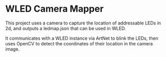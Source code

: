 # WLED Camera Mapper

This project uses a camera to capture the location of addressable LEDs in 2d, and outputs a ledmap.json that can be used in WLED.

It communicates with a WLED instance via ArtNet to blink the LEDs, then uses OpenCV to detect the coordinates of their location in the camera image.